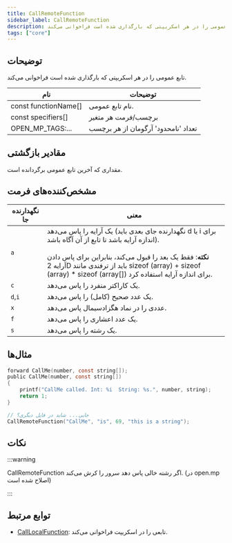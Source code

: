 ```yaml
---
title: CallRemoteFunction
sidebar_label: CallRemoteFunction
description: تابع عمومی را در هر اسکریپتی که بارگذاری شده است فراخوانی می‌کند.
tags: ["core"]
---
```


## توضیحات

تابع عمومی را در هر اسکریپتی که بارگذاری شده است فراخوانی می‌کند.

| نام                  | توضیحات                                      |
| -------------------- | ------------------------------------------- |
| const functionName[] | نام تابع عمومی.                              |
| const specifiers[]   | برچسب/فرمت هر متغیر                         |
| OPEN_MP_TAGS:...     | تعداد 'نامحدود' آرگومان از هر برچسب           |

## مقادیر بازگشتی

مقداری که آخرین تابع عمومی برگردانده است.

## مشخص‌کننده‌های فرمت

| **نگهدارنده جا** | **معنی**                                                                                                                                                                                                                                                                                      |
| --------------- | --------------------------------------------------------------------------------------------------------------------------------------------------------------------------------------------------------------------------------------------------------------------------------------------- |
| `a`             | یک آرایه را پاس می‌دهد (نگهدارنده جای بعدی باید d یا i برای اندازه آرایه باشد تا تابع از آن آگاه باشد).<br/><br/>**نکته**: فقط یک بعد را قبول می‌کند، بنابراین برای پاس دادن آرایه 2D باید از ترفندی مانند sizeof (array) + sizeof (array) \* sizeof (array[]) برای اندازه آرایه استفاده کرد. |
| `c`             | یک کاراکتر منفرد را پاس می‌دهد.                                                                                                                                                                                                                                                                |
| `d`,`i`         | یک عدد صحیح (کامل) را پاس می‌دهد.                                                                                                                                                                                                                                                            |
| `x`             | عددی را در نماد هگزادسیمال پاس می‌دهد.                                                                                                                                                                                                                                                       |
| `f`             | یک عدد اعشاری را پاس می‌دهد.                                                                                                                                                                                                                                                                 |
| `s`             | یک رشته را پاس می‌دهد.                                                                                                                                                                                                                                                                        |

## مثال‌ها

```c
forward CallMe(number, const string[]);
public CallMe(number, const string[])
{
    printf("CallMe called. Int: %i  String: %s.", number, string);
    return 1;
}

// جایی... شاید در فایل دیگری؟
CallRemoteFunction("CallMe", "is", 69, "this is a string");
```

## نکات

:::warning

CallRemoteFunction اگر رشته خالی پاس دهد سرور را کرش می‌کند. (در open.mp اصلاح شده است)

:::

## توابع مرتبط

- [CallLocalFunction](CallLocalFunction): تابعی را در اسکریپت فراخوانی می‌کند.
